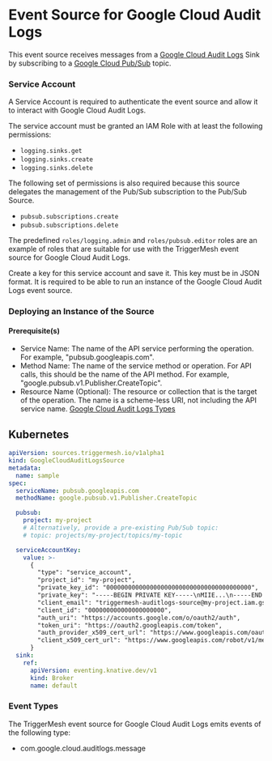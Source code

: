 # Event Source for Google Cloud Audit Logs

This event source receives messages from a [Google Cloud Audit Logs][gc-auditlogs] Sink by subscribing
to a [Google Cloud Pub/Sub][gc-auditlogs-events] topic.

### Service Account

A Service Account is required to authenticate the event source and allow it to interact with Google
Cloud Audit Logs.

The service account must be granted an IAM Role with at least the following permissions:

- `logging.sinks.get`
- `logging.sinks.create`
- `logging.sinks.delete`

The following set of permissions is also required because this source delegates the management of the Pub/Sub subscription to the Pub/Sub Source.

- `pubsub.subscriptions.create`
- `pubsub.subscriptions.delete`

The predefined `roles/logging.admin` and `roles/pubsub.editor` roles are an example of roles that are suitable for use with the TriggerMesh event
source for Google Cloud Audit Logs.

Create a key for this service account and save it. This key must be in JSON format. It is required to be
able to run an instance of the Google Cloud Audit Logs event source.

### Deploying an Instance of the Source

#### Prerequisite(s)

- Service Name: The name of the API service performing the operation. For example, "pubsub.googleapis.com".
- Method Name: The name of the service method or operation. For API calls, this should be
               the name of the API method. For example, "google.pubsub.v1.Publisher.CreateTopic".
- Resource Name (Optional): The resource or collection that is the target of the operation. The name is
                            a scheme-less URI, not including the API service name. [Google Cloud Audit Logs Types][gc-auditlogs-types]

## Kubernetes

```yaml
apiVersion: sources.triggermesh.io/v1alpha1
kind: GoogleCloudAuditLogsSource
metadata:
  name: sample
spec:
  serviceName: pubsub.googleapis.com
  methodName: google.pubsub.v1.Publisher.CreateTopic

  pubsub:
    project: my-project
    # Alternatively, provide a pre-existing Pub/Sub topic:
    # topic: projects/my-project/topics/my-topic

  serviceAccountKey:
    value: >-
      {
        "type": "service_account",
        "project_id": "my-project",
        "private_key_id": "0000000000000000000000000000000000000000",
        "private_key": "-----BEGIN PRIVATE KEY-----\nMIIE...\n-----END PRIVATE KEY-----\n",
        "client_email": "triggermesh-auditlogs-source@my-project.iam.gserviceaccount.com",
        "client_id": "000000000000000000000",
        "auth_uri": "https://accounts.google.com/o/oauth2/auth",
        "token_uri": "https://oauth2.googleapis.com/token",
        "auth_provider_x509_cert_url": "https://www.googleapis.com/oauth2/v1/certs",
        "client_x509_cert_url": "https://www.googleapis.com/robot/v1/metadata/x509/triggermesh-auditlogs-source%40my-project.iam.gserviceaccount.com"
      }
  sink:
    ref:
      apiVersion: eventing.knative.dev/v1
      kind: Broker
      name: default
```

### Event Types
The TriggerMesh event source for Google Cloud Audit Logs emits events of the following type:

- com.google.cloud.auditlogs.message

[gc-auditlogs]: https://cloud.google.com/logging/docs/audit
[gc-auditlogs-events]: https://cloud.google.com/pubsub/docs/audit-logging
[gc-auditlogs-types]: https://cloud.google.com/logging/docs/reference/audit/auditlog/rest/Shared.Types/AuditLog
